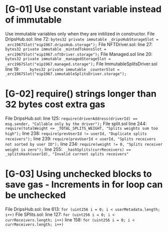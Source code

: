 
# [G-01] Use constant variable instead of immutable
Use immutable variables only when they are initilized in constructor.
File DripsHub.sol: 
line 72: `bytes32 private immutable _dripsHubStorageSlot = _erc1967Slot("eip1967.dripsHub.storage");`
File NFTDriver.sol: 
line 27: ` bytes32 private immutable _mintedTokensSlot = _erc1967Slot("eip1967.nftDriver.storage");`
File Managed.sol
line 20: `bytes32 private immutable _managedStorageSlot = _erc1967Slot("eip1967.managed.storage");`
File ImmutableSplitsDriver.sol
line 19: `    bytes32 private immutable _counterSlot = _erc1967Slot("eip1967.immutableSplitsDriver.storage");`


# [G-02] require() strings longer than 32 bytes cost extra gas
File DripsHub.sol: 
line 125: `require(driverAddress(driverId) == msg.sender, "Callable only by the driver");`
File split.sol
line 244: `require(totalWeight <= _TOTAL_SPLITS_WEIGHT, "Splits weights sum too high");`
line 238: `require(prevUserId != userId, "Duplicate splits receivers");`
line 239: `require(prevUserId < userId, "Splits receivers not sorted by user ID");`
line 234: `require(weight != 0, "Splits receiver weight is zero");`
line 255: ` _hashSplits(currReceivers) == _splitsHash(userId), "Invalid current splits receivers"`

# [G-03] Using unchecked blocks to save gas - Increments in for loop can be unchecked
File DripsHub.sol: 
line 613: `for (uint256 i = 0; i < userMetadata.length; i++)`
File SPlits.sol:
line 127: `for (uint256 i = 0; i < currReceivers.length; i++)`
line 158: `for (uint256 i = 0; i < currReceivers.length; i++)`